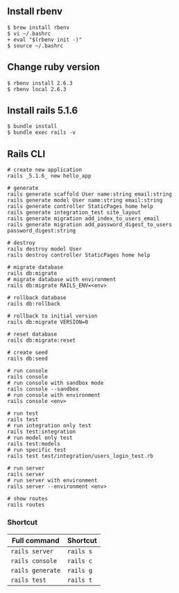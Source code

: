## Install rbenv
```
$ brew install rbenv
$ vi ~/.bashrc
+ eval "$(rbenv init -)"
$ source ~/.bashrc
```

## Change ruby version
```
$ rbenv install 2.6.3
$ rbenv local 2.6.3
```

## Install rails 5.1.6
```
$ bundle install
$ bundle exec rails -v
```

## Rails CLI
```
# create new application
rails _5.1.6_ new hello_app

# generate
rails generate scaffold User name:string email:string
rails generate model User name:string email:string
rails generate controller StaticPages home help
rails generate integration_test site_layout
rails generate migration add_index_to_users_email
rails generate migration add_password_digest_to_users password_digest:string

# destroy
rails destroy model User
rails destroy controller StaticPages home help

# migrate database
rails db:migrate
# migrate database with environment
rails db:migrate RAILS_ENV=<env>

# rollback database
rails db:rollback

# rollback to initial version
rails db:migrate VERSION=0

# reset database
rails db:migrate:reset

# create seed
rails db:seed

# run console
rails console
# run console with sandbox mode
rails console --sandbox
# run console with environment
rails console <env>

# run test
rails test
# run integration only test
rails test:integration
# run model only test
rails test:models
# run specific test
rails test test/integration/users_login_test.rb

# run server
rails server
# run server with environment
rails server --environment <env>

# show routes
rails routes
```

### Shortcut
| Full command | Shortcut |
----|---- 
| `rails server` | `rails s` |  
| `rails console` | `rails c` |  
| `rails generate` | `rails g` |  
| `rails test` | `rails t` |  
